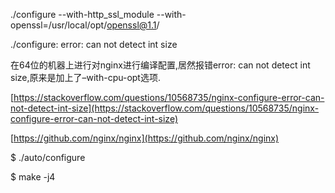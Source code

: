 ./configure --with-http\_ssl\_module --with-openssl=/usr/local/opt/openssl@1.1/

./configure: error: can not detect int size

在64位的机器上进行对nginx进行编译配置,居然报错error: can not detect int size,原来是加上了–with-cpu-opt选项.

[https://stackoverflow.com/questions/10568735/nginx-configure-error-can-not-detect-int-size](https://stackoverflow.com/questions/10568735/nginx-configure-error-can-not-detect-int-size)

[https://github.com/nginx/nginx](https://github.com/nginx/nginx)

$ ./auto/configure

$ make -j4

